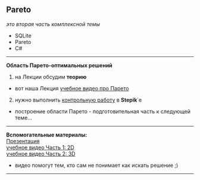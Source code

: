 ## Pareto

_это вторая часть комплексной темы_  
* SQLite  
* Pareto  
* C#  

---  

__Область Парето-оптимальных решений__  
1) на Лекции обсудим __теорию__  
* вот наша Лекция [учебное видео про Парето](https://youtu.be/HJ4Wt2_FX8Q)  
2) нужно выполнить [контрольную работу](https://stepik.org/lesson/336739/step/1?unit=320214) в __Stepik__`е  

- построение области Парето - подготовительная часть к следующей теме...  

---  

__Вспомогательные материалы:__  
[Презентация](https://github.com/permCoding/software-engineering-2020/blob/master/03-SQLite/02-Pareto/Pareto.pdf)  
[учебное видео Часть 1: 2D](https://youtu.be/ye4tlrJASXk)  
[учебное видео Часть 2: 3D](https://youtu.be/N5TzvFx1U2M)  
- видео помогут тем, кто сам не понимает как искать решение ;)  

---  

